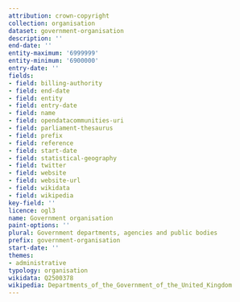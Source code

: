 ```yaml
---
attribution: crown-copyright
collection: organisation
dataset: government-organisation
description: ''
end-date: ''
entity-maximum: '6999999'
entity-minimum: '6900000'
entry-date: ''
fields:
- field: billing-authority
- field: end-date
- field: entity
- field: entry-date
- field: name
- field: opendatacommunities-uri
- field: parliament-thesaurus
- field: prefix
- field: reference
- field: start-date
- field: statistical-geography
- field: twitter
- field: website
- field: website-url
- field: wikidata
- field: wikipedia
key-field: ''
licence: ogl3
name: Government organisation
paint-options: ''
plural: Government departments, agencies and public bodies
prefix: government-organisation
start-date: ''
themes:
- administrative
typology: organisation
wikidata: Q2500378
wikipedia: Departments_of_the_Government_of_the_United_Kingdom
---
```

